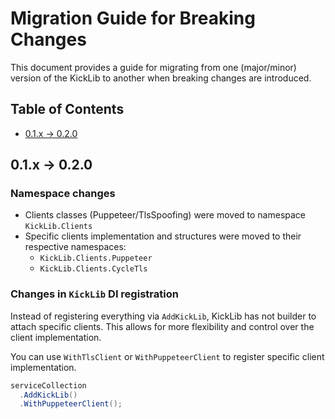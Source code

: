 # Migration Guide for Breaking Changes

This document provides a guide for migrating from one (major/minor) version of the KickLib to another when breaking changes are introduced.

## Table of Contents

- [0.1.x -> 0.2.0](#01x---020)

## 0.1.x -> 0.2.0

### Namespace changes

- Clients classes (Puppeteer/TlsSpoofing) were moved to namespace `KickLib.Clients`
- Specific clients implementation and structures were moved to their respective namespaces:
  - `KickLib.Clients.Puppeteer`
  - `KickLib.Clients.CycleTls`

### Changes in `KickLib` DI registration

Instead of registering everything via `AddKickLib`, KickLib has not builder to attach
specific clients. This allows for more flexibility and control over the client implementation.

You can use `WithTlsClient` or `WithPuppeteerClient` to register specific client implementation.

```csharp
serviceCollection
  .AddKickLib()
  .WithPuppeteerClient();
```